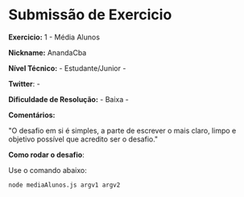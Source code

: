 # Submissão de Exercicio

**Exercicio:** 1 - Média Alunos

**Nickname:** AnandaCba

**Nível Técnico:** - Estudante/Junior -

**Twitter**: -

**Dificuldade de Resolução:** - Baixa -

**Comentários:** 

"O desafio em si é simples, a parte de escrever o mais claro, limpo e
objetivo possível que acredito ser o desafio."

**Como rodar o desafio**: 

Use o comando abaixo: 
```bash
node mediaAlunos.js argv1 argv2
```